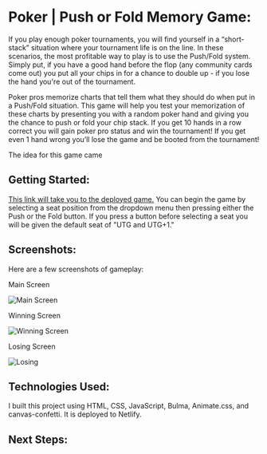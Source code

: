 # Poker | Push or Fold Memory Game:

If you play enough poker tournaments, you will find yourself in a “short-stack” situation where your tournament life is on the line. In these scenarios, the most profitable way to play is to use the Push/Fold system. Simply put, if you have a good hand before the flop (any community cards come out) you put all your chips in for a chance to double up - if you lose the hand you're out of the tournament.

Poker pros memorize charts that tell them what they should do when put in a Push/Fold situation. This game will help you test your memorization of these charts by presenting you with a random poker hand and giving you the chance to push or fold your chip stack. If you get 10 hands in a row correct you will gain poker pro status and win the tournament! If you get even 1 hand wrong you’ll lose the game and be booted from the tournament!

The idea for this game came

## Getting Started:

[This link will take you to the deployed game.](https://elated-carson-819d6b.netlify.app/) You can begin the game by selecting a seat position from the dropdown menu then pressing either the Push or the Fold button. If you press a button before selecting a seat you will be given the default seat of "UTG and UTG+1."

## Screenshots:

Here are a few screenshots of gameplay:

Main Screen

![Main Screen](https://i.imgur.com/29YLxT4.png)

Winning Screen

![Winning Screen](https://i.imgur.com/XVPSV5g.png)

Losing Screen

![Losing](https://i.imgur.com/Mwmy5Pk.png)

## Technologies Used:

I built this project using HTML, CSS, JavaScript, Bulma, Animate.css, and canvas-confetti. It is deployed to Netlify.

## Next Steps:
